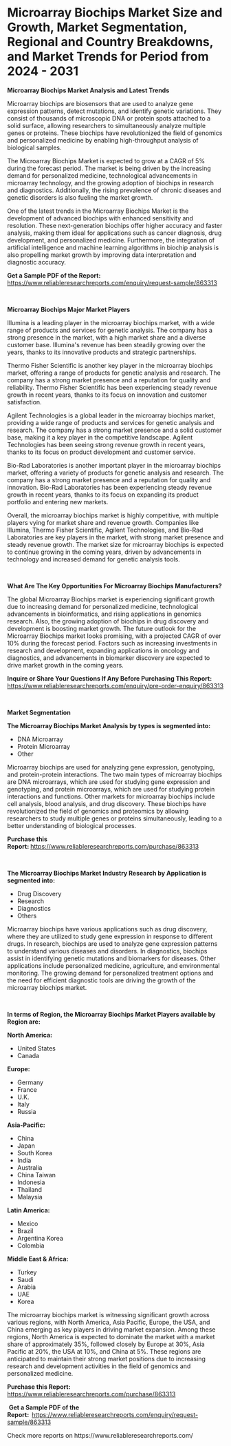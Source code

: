<p><h1>Microarray Biochips Market Size and Growth, Market Segmentation, Regional and Country Breakdowns, and Market Trends for Period from 2024 -  2031</h1></p><p><strong>Microarray Biochips Market Analysis and Latest Trends</strong></p>
<p><p>Microarray biochips are biosensors that are used to analyze gene expression patterns, detect mutations, and identify genetic variations. They consist of thousands of microscopic DNA or protein spots attached to a solid surface, allowing researchers to simultaneously analyze multiple genes or proteins. These biochips have revolutionized the field of genomics and personalized medicine by enabling high-throughput analysis of biological samples.</p><p>The Microarray Biochips Market is expected to grow at a CAGR of 5% during the forecast period. The market is being driven by the increasing demand for personalized medicine, technological advancements in microarray technology, and the growing adoption of biochips in research and diagnostics. Additionally, the rising prevalence of chronic diseases and genetic disorders is also fueling the market growth.</p><p>One of the latest trends in the Microarray Biochips Market is the development of advanced biochips with enhanced sensitivity and resolution. These next-generation biochips offer higher accuracy and faster analysis, making them ideal for applications such as cancer diagnosis, drug development, and personalized medicine. Furthermore, the integration of artificial intelligence and machine learning algorithms in biochip analysis is also propelling market growth by improving data interpretation and diagnostic accuracy.</p></p>
<p><strong>Get a Sample PDF of the Report:&nbsp;</strong> <a href="https://www.reliableresearchreports.com/enquiry/request-sample/863313">https://www.reliableresearchreports.com/enquiry/request-sample/863313</a></p>
<p>&nbsp;</p>
<p><strong>Microarray Biochips Major Market Players</strong></p>
<p><p>Illumina is a leading player in the microarray biochips market, with a wide range of products and services for genetic analysis. The company has a strong presence in the market, with a high market share and a diverse customer base. Illumina's revenue has been steadily growing over the years, thanks to its innovative products and strategic partnerships.</p><p>Thermo Fisher Scientific is another key player in the microarray biochips market, offering a range of products for genetic analysis and research. The company has a strong market presence and a reputation for quality and reliability. Thermo Fisher Scientific has been experiencing steady revenue growth in recent years, thanks to its focus on innovation and customer satisfaction.</p><p>Agilent Technologies is a global leader in the microarray biochips market, providing a wide range of products and services for genetic analysis and research. The company has a strong market presence and a solid customer base, making it a key player in the competitive landscape. Agilent Technologies has been seeing strong revenue growth in recent years, thanks to its focus on product development and customer service.</p><p>Bio-Rad Laboratories is another important player in the microarray biochips market, offering a variety of products for genetic analysis and research. The company has a strong market presence and a reputation for quality and innovation. Bio-Rad Laboratories has been experiencing steady revenue growth in recent years, thanks to its focus on expanding its product portfolio and entering new markets.</p><p>Overall, the microarray biochips market is highly competitive, with multiple players vying for market share and revenue growth. Companies like Illumina, Thermo Fisher Scientific, Agilent Technologies, and Bio-Rad Laboratories are key players in the market, with strong market presence and steady revenue growth. The market size for microarray biochips is expected to continue growing in the coming years, driven by advancements in technology and increased demand for genetic analysis tools.</p></p>
<p>&nbsp;</p>
<p><strong>What Are The Key Opportunities For Microarray Biochips Manufacturers?</strong></p>
<p><p>The global Microarray Biochips market is experiencing significant growth due to increasing demand for personalized medicine, technological advancements in bioinformatics, and rising applications in genomics research. Also, the growing adoption of biochips in drug discovery and development is boosting market growth. The future outlook for the Microarray Biochips market looks promising, with a projected CAGR of over 10% during the forecast period. Factors such as increasing investments in research and development, expanding applications in oncology and diagnostics, and advancements in biomarker discovery are expected to drive market growth in the coming years.</p></p>
<p><strong>Inquire or Share Your Questions If Any Before Purchasing This Report:</strong> <a href="https://www.reliableresearchreports.com/enquiry/pre-order-enquiry/863313">https://www.reliableresearchreports.com/enquiry/pre-order-enquiry/863313</a></p>
<p>&nbsp;</p>
<p><strong>Market Segmentation</strong></p>
<p><strong>The Microarray Biochips Market Analysis by types is segmented into:</strong></p>
<p><ul><li>DNA Microarray</li><li>Protein Microarray</li><li>Other</li></ul></p>
<p><p>Microarray biochips are used for analyzing gene expression, genotyping, and protein-protein interactions. The two main types of microarray biochips are DNA microarrays, which are used for studying gene expression and genotyping, and protein microarrays, which are used for studying protein interactions and functions. Other markets for microarray biochips include cell analysis, blood analysis, and drug discovery. These biochips have revolutionized the field of genomics and proteomics by allowing researchers to study multiple genes or proteins simultaneously, leading to a better understanding of biological processes.</p></p>
<p><strong>Purchase this Report:&nbsp;</strong><a href="https://www.reliableresearchreports.com/purchase/863313">https://www.reliableresearchreports.com/purchase/863313</a></p>
<p>&nbsp;</p>
<p><strong>The Microarray Biochips Market Industry Research by Application is segmented into:</strong></p>
<p><ul><li>Drug Discovery</li><li>Research</li><li>Diagnostics</li><li>Others</li></ul></p>
<p><p>Microarray biochips have various applications such as drug discovery, where they are utilized to study gene expression in response to different drugs. In research, biochips are used to analyze gene expression patterns to understand various diseases and disorders. In diagnostics, biochips assist in identifying genetic mutations and biomarkers for diseases. Other applications include personalized medicine, agriculture, and environmental monitoring. The growing demand for personalized treatment options and the need for efficient diagnostic tools are driving the growth of the microarray biochips market.</p></p>
<p>&nbsp;</p>
<p><strong>In terms of Region, the Microarray Biochips Market Players available by Region are:</strong></p>
<p>
    <p> <strong> North America: </strong>
        <ul>
            <li>United States</li>
            <li>Canada</li>
        </ul>
        </p> 
    <p> <strong> Europe: </strong>
        <ul>
            <li>Germany</li>
            <li>France</li>
            <li>U.K.</li>
            <li>Italy</li>
            <li>Russia</li>
        </ul>
        </p> 
    <p> <strong> Asia-Pacific: </strong>
        <ul>
            <li>China</li>
            <li>Japan</li>
            <li>South Korea</li>
            <li>India</li>
            <li>Australia</li>
            <li>China Taiwan</li>
            <li>Indonesia</li>
            <li>Thailand</li>
            <li>Malaysia</li>
        </ul>
        </p> 
    <p> <strong> Latin America: </strong>
        <ul>
            <li>Mexico</li>
            <li>Brazil</li>
            <li>Argentina Korea</li>
            <li>Colombia</li>
        </ul>
        </p> 
    <p> <strong> Middle East & Africa: </strong>
        <ul>
            <li>Turkey</li>
            <li>Saudi</li>
            <li>Arabia</li>
            <li>UAE</li>
            <li>Korea</li>
        </ul>
    </p>
    </p>
<p><p>The microarray biochips market is witnessing significant growth across various regions, with North America, Asia Pacific, Europe, the USA, and China emerging as key players in driving market expansion. Among these regions, North America is expected to dominate the market with a market share of approximately 35%, followed closely by Europe at 30%, Asia Pacific at 20%, the USA at 10%, and China at 5%. These regions are anticipated to maintain their strong market positions due to increasing research and development activities in the field of genomics and personalized medicine.</p></p>
<p><strong>Purchase this Report: </strong><a href="https://www.reliableresearchreports.com/purchase/863313">https://www.reliableresearchreports.com/purchase/863313</a></p>
<p>&nbsp;<strong>Get a Sample PDF of the Report:&nbsp;&nbsp;</strong><a href="https://www.reliableresearchreports.com/enquiry/request-sample/863313">https://www.reliableresearchreports.com/enquiry/request-sample/863313</a></p>
<p><strong></strong></p>
<p>Check more reports on https://www.reliableresearchreports.com/</p>